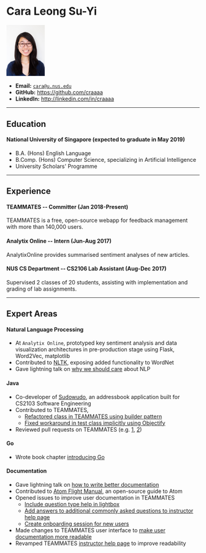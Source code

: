 # Cara Leong Su-Yi

<img src="caraLeong.jpg" width="100" /><br>
- **Email:** [`cara@u.nus.edu`](mailto:cara@u.nus.edu)
- **GitHub:** https://github.com/craaaa
- **LinkedIn:** http://linkedin.com/in/craaaa

---

## Education

#### National University of Singapore (expected to graduate in May 2019)
- B.A. (Hons) English Language
- B.Comp. (Hons) Computer Science, specializing in Artificial Intelligence
- University Scholars' Programme

---

## Experience

#### TEAMMATES -- Committer (Jan 2018-Present)
TEAMMATES is a free, open-source webapp for feedback management with more than 140,000 users.

#### Analytix Online -- Intern (Jun-Aug 2017)
AnalytixOnline provides summarised sentiment analyses of new articles.

#### NUS CS Department -- CS2106 Lab Assistant (Aug-Dec 2017)
Supervised 2 classes of 20 students, assisting with implementation and grading of lab assignments.

---

## Expert Areas

#### Natural Language Processing
- At `Analytix Online`, prototyped key sentiment analysis and data visualization architectures in pre-production stage using Flask, Word2Vec, matplotlib
- Contributed to [NLTK](https://github.com/nltk/nltk/pull/1957), exposing added functionality to WordNet
- Gave lightning talk on [why we should care](https://github.com/nus-cs3281/2018/issues/17) about NLP

#### Java
- Co-developer of [Sudowudo](https://github.com/CS2103AUG2016-F11-C3/main), an addressbook application built for CS2103 Software Engineering
- Contributed to TEAMMATES,
  - [Refactored class in TEAMMATES using builder pattern](https://github.com/nus-cs3281/2018/blob/master/students/progress.md#cara-leong-su-yi)
  - [Fixed workaround in test class implicitly using Objectify](https://github.com/TEAMMATES/teammates/pull/8326)
- Reviewed pull requests on TEAMMATES (e.g. [1](https://github.com/TEAMMATES/teammates/pull/8739), [2](https://github.com/TEAMMATES/teammates/pull/8741))

#### Go
- Wrote book chapter [introducing Go](https://github.com/se-edu/learningresources/pull/48)

#### Documentation
- Gave lightning talk on [how to write better documentation](https://github.com/nus-cs3281/2018/issues/94)
- Contributed to [Atom Flight Manual](https://github.com/atom/flight-manual.atom.io/pull/453), an open-source guide to Atom
- Opened issues to improve user documentation in TEAMMATES
    - [Include question type help in lightbox](https://github.com/TEAMMATES/teammates/issues/8431)
    - [Add answers to additional commonly asked questions to instructor help page](https://github.com/TEAMMATES/teammates/issues/8769)
    - [Create onboarding session for new users](https://github.com/TEAMMATES/teammates/issues/8659)
- Made changes to TEAMMATES user interface to [make user documentation more readable](https://github.com/TEAMMATES/teammates/pull/8553)
- Revamped TEAMMATES [instructor help page](https://github.com/TEAMMATES/teammates/pull/8735) to improve readability
